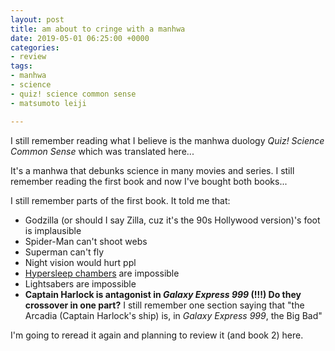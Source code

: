 ```yaml
---
layout: post
title: am about to cringe with a manhwa
date: 2019-05-01 06:25:00 +0000
categories:
- review
tags:
- manhwa
- science
- quiz! science common sense
- matsumoto leiji

---
```

I still remember reading what I believe is the manhwa duology _Quiz! Science Common Sense_ which was translated here...

It's a manhwa that debunks science in many movies and series. I still remember reading the first book and now I've bought both books...

I still remember parts of the first book. It told me that:

* Godzilla (or should I say Zilla, cuz it's the 90s Hollywood version)'s foot is implausible
* Spider-Man can't shoot webs
* Superman can't fly
* Night vision would hurt ppl
* [Hypersleep chambers](https://avp.fandom.com/wiki/Hypersleep_chamber) are impossible
* Lightsabers are impossible
* **Captain Harlock is antagonist in _Galaxy Express 999_ (!!!) Do they crossover in one part?** I still remember one section saying that "the Arcadia (Captain Harlock's ship) is, in _Galaxy Express 999_, the Big Bad"

I'm going to reread it again and planning to review it (and book 2) here.